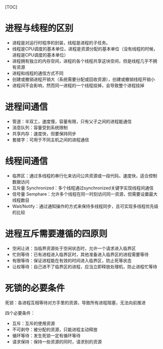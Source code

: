 [TOC]

# 进程与线程的区别

* 进程是对运行时程序的封装，线程是进程的子任务。
* 线程是CPU调度的基本单位，进程是资源分配的基本单位（没有线程的时候，进程是CPU调度的基本单位）
* 进程拥有独立的内存空间，进程的各个线程共享这块空间，但是线程几乎不拥有资源
* 进程和线程的通信方式不同
* 创建或撤销进程开销大（系统需要分配或回收资源），创建或撤销线程开销小
* 进程间不会影响，然而同一进程的一个线程挂掉，会导致整个进程挂掉

# 进程间通信

* 管道：半双工，速度慢，容量有限，只有父子之间的进程能通信
* 消息队列：容量受到系统限制
* 共享内存：速度快，但要保持同步
* 套接字：可用于不同主机之间的进程通信

# 线程间通信

* 临界区：通过多线程的串行化来访问公共资源或一段代码，速度快，适合控制数据访问
* 互斥量 Synchronized：多个线程通过synchronized关键字实现线程间通信
* 信号量 Semphare：允许多个线程在同一时刻访问同一资源，但需要设置最大线程数目
* Wait/Notify：通过通知操作的方式来保持多线程同步，且可实现多线程优先级的比较

# 进程互斥需要遵循的四原则

* 空闲让进：当临界资源处于空闲状态时，允许一个请求进入临界区
* 忙则等待：已有进程进入临界区时，其他准备进入临界区的进程需要等待
* 有限等待：保证进程能在有效的时间进入临界区，防止死等状态
* 让权等待：自己进不了临界区的进程，应当立即释放处理机，防止进程忙等待

# 死锁的必要条件

死锁：各进程互相等待对方手里的资源，导致所有进程阻塞，无法向前推进

四个必要条件：

* 互斥：互斥的使用资源
* 不可剥夺：被分配的资源，只能进程主动释放
* 循环等待：发生死锁一定有循环等待
* 请求保持：保持一些资源的同时，请求别的资源
